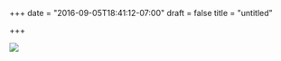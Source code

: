 +++
date = "2016-09-05T18:41:12-07:00"
draft = false
title = "untitled"

+++

<img src="https://s3-us-west-2.amazonaws.com/ginput/20160815_01_01.jpg">

